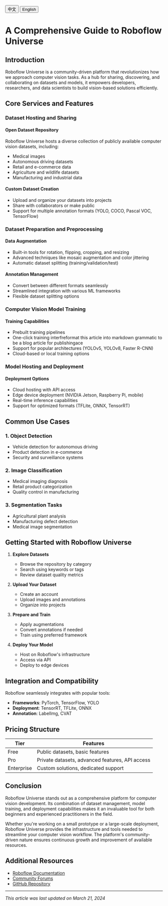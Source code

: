 <!-- ---
title: A Comprehensive Guide to Roboflow Universe
date: 2025-01-23
categories: [Computer Vision, Tools]
tags: [roboflow, computer-vision, machine-learning, datasets]
--- -->

<div class="language-switch">
  <button onclick="window.location.href='post.html?post=posts/roboflow-intro-cn.md'">中文</button>
  <button class="active" onclick="window.location.href='post.html?post=posts/roboflow-intro.md'">English</button>
</div>

# A Comprehensive Guide to Roboflow Universe

## Introduction

Roboflow Universe is a community-driven platform that revolutionizes how we approach computer vision tasks. As a hub for sharing, discovering, and collaborating on datasets and models, it empowers developers, researchers, and data scientists to build vision-based solutions efficiently.

## Core Services and Features

### Dataset Hosting and Sharing

#### Open Dataset Repository
Roboflow Universe hosts a diverse collection of publicly available computer vision datasets, including:
- Medical images
- Autonomous driving datasets
- Retail and e-commerce data
- Agriculture and wildlife datasets
- Manufacturing and industrial data

#### Custom Dataset Creation
- Upload and organize your datasets into projects
- Share with collaborators or make public
- Support for multiple annotation formats (YOLO, COCO, Pascal VOC, TensorFlow)

### Dataset Preparation and Preprocessing

#### Data Augmentation
- Built-in tools for rotation, flipping, cropping, and resizing
- Advanced techniques like mosaic augmentation and color jittering
- Automatic dataset splitting (training/validation/test)

#### Annotation Management
- Convert between different formats seamlessly
- Streamlined integration with various ML frameworks
- Flexible dataset splitting options

### Computer Vision Model Training

#### Training Capabilities
- Prebuilt training pipelines
- One-click training interfreformat this article into markdown grammatic to be a blog article for publishingace
- Support for popular architectures (YOLOv5, YOLOv8, Faster R-CNN)
- Cloud-based or local training options

### Model Hosting and Deployment

#### Deployment Options
- Cloud hosting with API access
- Edge device deployment (NVIDIA Jetson, Raspberry Pi, mobile)
- Real-time inference capabilities
- Support for optimized formats (TFLite, ONNX, TensorRT)

## Common Use Cases

### 1. Object Detection
- Vehicle detection for autonomous driving
- Product detection in e-commerce
- Security and surveillance systems

### 2. Image Classification
- Medical imaging diagnosis
- Retail product categorization
- Quality control in manufacturing

### 3. Segmentation Tasks
- Agricultural plant analysis
- Manufacturing defect detection
- Medical image segmentation

## Getting Started with Roboflow Universe

1. **Explore Datasets**
   - Browse the repository by category
   - Search using keywords or tags
   - Review dataset quality metrics

2. **Upload Your Dataset**
   - Create an account
   - Upload images and annotations
   - Organize into projects

3. **Prepare and Train**
   - Apply augmentations
   - Convert annotations if needed
   - Train using preferred framework

4. **Deploy Your Model**
   - Host on Roboflow's infrastructure
   - Access via API
   - Deploy to edge devices

## Integration and Compatibility

Roboflow seamlessly integrates with popular tools:
- **Frameworks**: PyTorch, TensorFlow, YOLO
- **Deployment**: TensorRT, TFLite, ONNX
- **Annotation**: LabelImg, CVAT

## Pricing Structure

<div class="pricing-table">
<table>
    <thead>
        <tr>
            <th>Tier</th>
            <th>Features</th>
        </tr>
    </thead>
    <tbody>
        <tr>
            <td>Free</td>
            <td>Public datasets, basic features</td>
        </tr>
        <tr>
            <td>Pro</td>
            <td>Private datasets, advanced features, API access</td>
        </tr>
        <tr>
            <td>Enterprise</td>
            <td>Custom solutions, dedicated support</td>
        </tr>
    </tbody>
</table>
</div>

## Conclusion

Roboflow Universe stands out as a comprehensive platform for computer vision development. Its combination of dataset management, model training, and deployment capabilities makes it an invaluable tool for both beginners and experienced practitioners in the field.

Whether you're working on a small prototype or a large-scale deployment, Roboflow Universe provides the infrastructure and tools needed to streamline your computer vision workflow. The platform's community-driven nature ensures continuous growth and improvement of available resources.

## Additional Resources

- [Roboflow Documentation](https://docs.roboflow.com)
- [Community Forums](https://discuss.roboflow.com)
- [GitHub Repository](https://github.com/roboflow)

---

*This article was last updated on March 21, 2024*